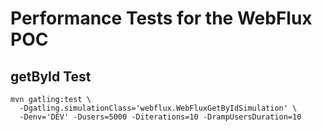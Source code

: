 # Performance Tests for the WebFlux POC

## getById Test
```shell
mvn gatling:test \
  -Dgatling.simulationClass='webflux.WebFluxGetByIdSimulation' \
  -Denv='DEV' -Dusers=5000 -Diterations=10 -DrampUsersDuration=10
```